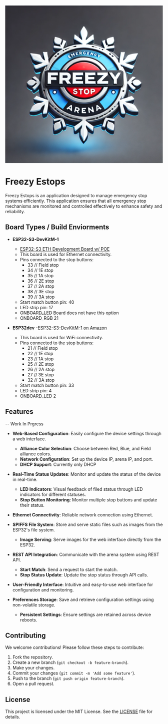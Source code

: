 ![logo](images/Freezy%20Arena%20EStops%20logo.png)
# Freezy Estops

Freezy Estops is an application designed to manage emergency stop systems efficiently. This application ensures that all emergency stop mechanisms are monitored and controlled effectively to enhance safety and reliability.


## Board Types / Build Enviorments 

- **ESP32-S3-DevKitM-1**
  - [ESP32-S3 ETH Development Board w/ POE](https://www.amazon.com/ESP32-S3-Ethernet-Development-Processor-Communication/dp/B0DKXFB7PW/ref=sr_1_3?crid=1L2Z0CGR54FHU&dib=eyJ2IjoiMSJ9.UefYGZXbDey6UFv4YsbhNxskNttFl8s9nGFclmjvl9U9fHZN8czEXfbN5aZnUTA7yx2L9qz8ZMAuRYZKQqMXRXAwJYT3bybECpT9NrKEqH9NaQ6Aw_kVLN3HTad1Wk7wn4A42ch_y0oK8E76IgsZocKAqC4twgTc6pTBtCTQBqWJ1jjCOuei6QaViupWRpQ1Z9kxDIeJFblM3zB5BZhZNqrj43zmrMXRS32pJsaL80U.UAjUaJCDwETiQ7RGK9MvWZO2R9tGdLXIJ6uy08mdCZc&dib_tag=se&keywords=esp32+poe&qid=1735571720&sprefix=esp32+poe%2Caps%2C190&sr=8-3)
  - This board is used for Ethernet connectivity.
  - Pins connected to the stop buttons: 
    - 33  // Field stop
    - 34  // 1E stop
    - 35  // 1A stop
    - 36  // 2E stop
    - 37  // 2A stop
    - 38  // 3E stop
    - 39  // 3A stop
  - Start match button pin: 40
  - LED strip pin: 17
  - ~~ONBOARD_LED~~ Board does not have this option
  - ONBOARD_RGB 21

- **ESP32dev**
    -[ESP32-S3-DevKitM-1 on Amazon](https://www.amazon.com/ESP-WROOM-32-Development-Microcontroller-Integrated-Compatible/dp/B08D5ZD528/ref=sr_1_3?crid=1BH3BAGLCLPR&dib=eyJ2IjoiMSJ9.XBINg-sjhfF_gUtnMiKGjhCiGW31sXyKLVbL01ZB_eTAv6nJuLtxLYF73ReJRPW1_2Dkc5tT8U7R4Mj3lUXideu8IC_M2NuE5i72-Z6dyDPiToma8un9pUOxEvTdo3YWM1TqHYk89fS2fph4NjHJJI6Vm9B4wR3vTx6njmpae68pk34QTGDdAitnvB8MC73P3nyoX88WTIa1-5LNC1yu3gy5VwFetQGBE68NKv_Amsg.FhBxCRGXHEoQ3rz-NuNdTxv0LFx1RpvhzgUoUu9mP8c&dib_tag=se&keywords=esp32&qid=1735571566&sprefix=esp32%2Caps%2C147&sr=8-3)
  - This board is used for WiFi connectivity.
  - Pins connected to the stop buttons: 
    - 21  // Field stop
    - 22  // 1E stop
    - 23  // 1A stop
    - 25  // 2E stop
    - 26  // 2A stop
    - 27  // 3E stop
    - 32  // 3A stop
  - Start match button pin: 33
  - LED strip pin: 4
  - ONBOARD_LED 2

## Features

-- Work In Prgress
- **Web-Based Configuration**: Easily configure the device settings through a web interface.
  - **Alliance Color Selection**: Choose between Red, Blue, and Field alliance colors.
  - **Network Configuration**: Set up the device IP, arena IP, and port.
  - **DHCP Support**: Currently only DHCP

- **Real-Time Status Updates**: Monitor and update the status of the device in real-time.
  - **LED Indicators**: Visual feedback of filed status through LED indicators for different statuses.
  - **Stop Button Monitoring**: Monitor multiple stop buttons and update their status.

- **Ethernet Connectivity**: Reliable network connection using Ethernet.

- **SPIFFS File System**: Store and serve static files such as images from the ESP32's file system.
  - **Image Serving**: Serve images for the web interface directly from the ESP32.

- **REST API Integration**: Communicate with the arena system using REST API.
  - **Start Match**: Send a request to start the match.
  - **Stop Status Update**: Update the stop status through API calls.

- **User-Friendly Interface**: Intuitive and easy-to-use web interface for configuration and monitoring.

- **Preferences Storage**: Save and retrieve configuration settings using non-volatile storage.
  - **Persistent Settings**: Ensure settings are retained across device reboots.


## Contributing

We welcome contributions! Please follow these steps to contribute:

1. Fork the repository.
2. Create a new branch (`git checkout -b feature-branch`).
3. Make your changes.
4. Commit your changes (`git commit -m 'Add some feature'`).
5. Push to the branch (`git push origin feature-branch`).
6. Open a pull request.

## License

This project is licensed under the MIT License. See the [LICENSE](LICENSE) file for details.
